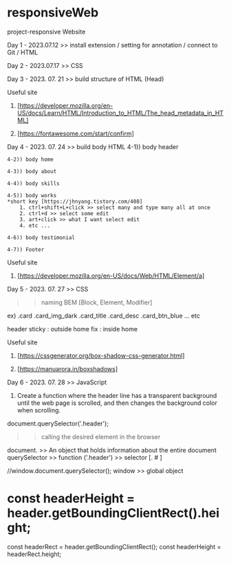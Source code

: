 # responsiveWeb
project-responsive Website

Day 1 - 2023.07.12 >> install extension / setting for annotation / connect to Git / HTML

Day 2 - 2023.07.17 >> CSS

Day 3 - 2023. 07. 21 >> build structure of HTML (Head)

Useful site
1. [https://developer.mozilla.org/en-US/docs/Learn/HTML/Introduction_to_HTML/The_head_metadata_in_HTML]

2. [https://fontawesome.com/start/confirm]


Day 4 - 2023. 07. 24 >> build body HTML
    4-1)) body header

    4-2)) body home

    4-3)) body about

    4-4)) body skills

    4-5)) body works
    *short key [https://jhnyang.tistory.com/408]
        1. ctrl+shift+L+click >> select many and type many all at once
        2. ctrl+d >> select some edit
        3. art+click >> what I want select edit
        4. etc ...

    4-6)) body testimonial

    4-7)) Footer

Useful site
1. [https://developer.mozilla.org/en-US/docs/Web/HTML/Element/a]



Day 5 - 2023. 07. 27 >> CSS

>> naming
 BEM [Block, Element, Modifier]

 ex) 
 .card
 .card_img_dark
 .card_title
 .card_desc
 .card_btn_blue
 ... etc


header
sticky : outside home
fix : inside home


Useful site
1. [https://cssgenerator.org/box-shadow-css-generator.html]

2. [https://manuarora.in/boxshadows]



Day 6 - 2023. 07. 28 >> JavaScript

1. Create a function where the header line has a transparent background until the web page is scrolled, and then changes the background color when scrolling.

document.querySelector('.header');
>> calling the desired element in the browser

document. >> An object that holds information about the entire document
querySelector >> function
('.header') >> selector [. # ]

//window.document.querySelector();
window >> global object


const headerHeight = header.getBoundingClientRect().height;
 ===

 const headerRect = header.getBoundingClientRect();
 const headerHeight = headerRect.height;
